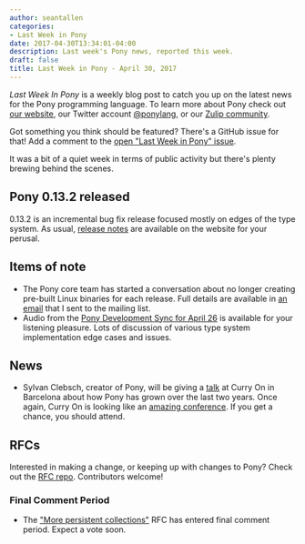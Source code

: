 ```yaml
---
author: seantallen
categories:
- Last Week in Pony
date: 2017-04-30T13:34:01-04:00
description: Last week's Pony news, reported this week.
draft: false
title: Last Week in Pony - April 30, 2017
---
```


_Last Week In Pony_ is a weekly blog post to catch you up on the latest news for the Pony programming language. To learn more about Pony check out [our website](https://ponylang.io), our Twitter account [@ponylang](https://twitter.com/ponylang), or our [Zulip community](https://ponylang.zulipchat.com).

Got something you think should be featured? There's a GitHub issue for that! Add a comment to the [open "Last Week in Pony" issue](https://github.com/ponylang/ponylang.github.io/issues?q=is%3Aissue+is%3Aopen+label%3Alast-week-in-pony).
<!--more-->

It was a bit of a quiet week in terms of public activity but there's plenty brewing behind the scenes.

## Pony 0.13.2 released

0.13.2 is an incremental bug fix release focused mostly on edges of the type system. As usual, [release notes](https://www.ponylang.io/blog/2017/04/0.13.2-released/) are available on the website for your perusal.

## Items of note

- The Pony core team has started a conversation about no longer creating pre-built Linux binaries for each release. Full details are available in [an email](https://pony.groups.io/g/user/topic/we_re_considering_dropping/4993866?p=,,,20,0,0,0::recentpostdate%2Fsticky,,,20,2,0,4993866) that I sent to the mailing list.
- Audio from the [Pony Development Sync for April 26](https://pony.groups.io/g/dev/files/Pony%20Sync/April%2026,%202017) is available for your listening pleasure. Lots of discussion of various type system implementation edge cases and issues.

## News

- Sylvan Clebsch, creator of Pony, will be giving a [talk](http://www.curry-on.org/2017/sessions/pony-714-days-later.html) at Curry On in Barcelona about how Pony has grown over the last two years. Once again, Curry On is looking like an [amazing conference](http://www.curry-on.org/2017/). If you get a chance, you should attend.

## RFCs

Interested in making a change, or keeping up with changes to Pony? Check out the [RFC repo](https://github.com/ponylang/rfcs). Contributors welcome!

### Final Comment Period
  
- The ["More persistent collections"](https://github.com/ponylang/rfcs/pull/88) RFC has entered final comment period. Expect a vote soon.
